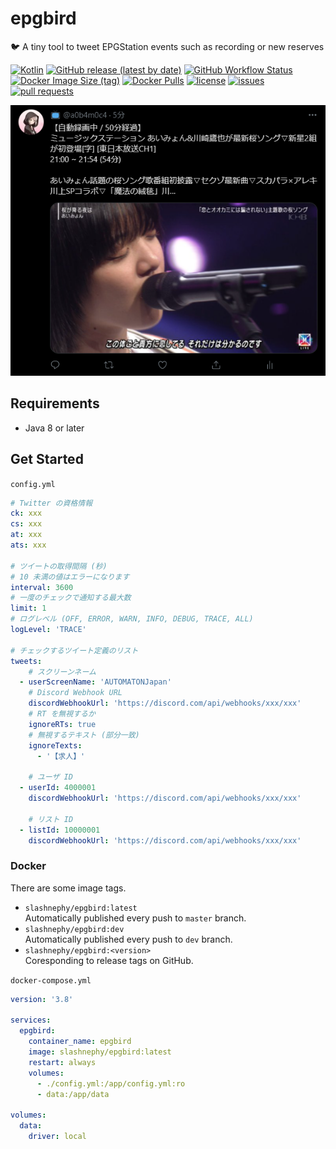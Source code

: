 # epgbird

🐦 A tiny tool to tweet EPGStation events such as recording or new reserves

[![Kotlin](https://img.shields.io/badge/Kotlin-1.4.30-blue)](https://kotlinlang.org)
[![GitHub release (latest by date)](https://img.shields.io/github/v/release/SlashNephy/epgbird)](https://github.com/SlashNephy/epgbird/releases)
[![GitHub Workflow Status](https://img.shields.io/github/workflow/status/SlashNephy/epgbird/Docker)](https://hub.docker.com/r/slashnephy/epgbird)
[![Docker Image Size (tag)](https://img.shields.io/docker/image-size/slashnephy/epgbird/latest)](https://hub.docker.com/r/slashnephy/epgbird)
[![Docker Pulls](https://img.shields.io/docker/pulls/slashnephy/epgbird)](https://hub.docker.com/r/slashnephy/epgbird)
[![license](https://img.shields.io/github/license/SlashNephy/epgbird)](https://github.com/SlashNephy/epgbird/blob/master/LICENSE)
[![issues](https://img.shields.io/github/issues/SlashNephy/epgbird)](https://github.com/SlashNephy/epgbird/issues)
[![pull requests](https://img.shields.io/github/issues-pr/SlashNephy/epgbird)](https://github.com/SlashNephy/epgbird/pulls)

[![screenshot.png](https://raw.githubusercontent.com/SlashNephy/epgbird/master/docs/screenshot.png)](https://github.com/SlashNephy/epgbird)

## Requirements

- Java 8 or later

## Get Started

`config.yml`

```yaml
# Twitter の資格情報
ck: xxx
cs: xxx
at: xxx
ats: xxx

# ツイートの取得間隔 (秒)
# 10 未満の値はエラーになります
interval: 3600
# 一度のチェックで通知する最大数
limit: 1
# ログレベル (OFF, ERROR, WARN, INFO, DEBUG, TRACE, ALL)
logLevel: 'TRACE'

# チェックするツイート定義のリスト
tweets:
    # スクリーンネーム
  - userScreenName: 'AUTOMATONJapan'
    # Discord Webhook URL
    discordWebhookUrl: 'https://discord.com/api/webhooks/xxx/xxx'
    # RT を無視するか
    ignoreRTs: true
    # 無視するテキスト (部分一致)
    ignoreTexts:
      - '【求人】'

    # ユーザ ID
  - userId: 4000001
    discordWebhookUrl: 'https://discord.com/api/webhooks/xxx/xxx'

    # リスト ID
  - listId: 10000001
    discordWebhookUrl: 'https://discord.com/api/webhooks/xxx/xxx'
```

### Docker

There are some image tags.

- `slashnephy/epgbird:latest`  
  Automatically published every push to `master` branch.
- `slashnephy/epgbird:dev`  
  Automatically published every push to `dev` branch.
- `slashnephy/epgbird:<version>`  
  Coresponding to release tags on GitHub.

`docker-compose.yml`

```yaml
version: '3.8'

services:
  epgbird:
    container_name: epgbird
    image: slashnephy/epgbird:latest
    restart: always
    volumes:
      - ./config.yml:/app/config.yml:ro
      - data:/app/data

volumes:
  data:
    driver: local
```
